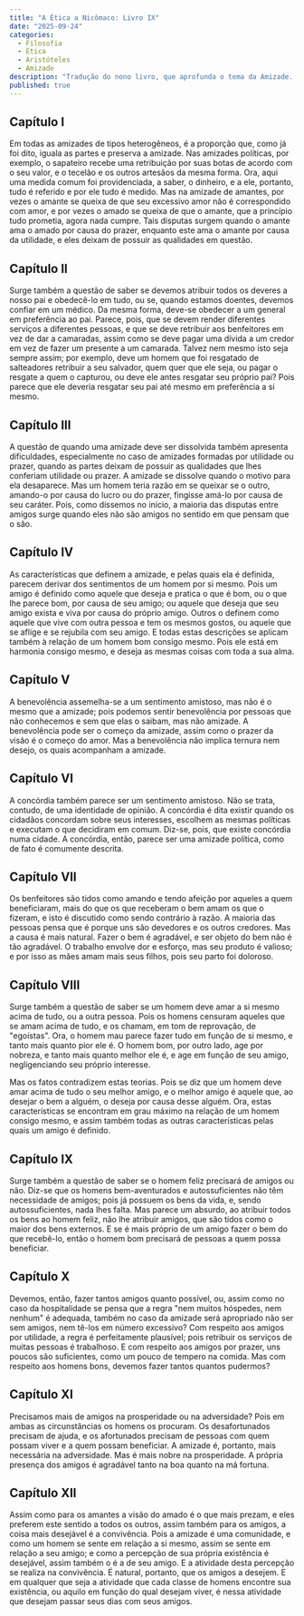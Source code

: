 ```yaml
---
title: "A Ética a Nicômaco: Livro IX"
date: "2025-09-24"
categories:
  - Filosofia
  - Ética
  - Aristóteles
  - Amizade
description: "Tradução do nono livro, que aprofunda o tema da Amizade. Aristóteles discute as obrigações mútuas, o amor-próprio como base para a amizade virtuosa e a importância dos amigos para a felicidade."
published: true
---
```


## Capítulo I

Em todas as amizades de tipos heterogêneos, é a proporção que, como já foi dito, iguala as partes e preserva a amizade. Nas amizades políticas, por exemplo, o sapateiro recebe uma retribuição por suas botas de acordo com o seu valor, e o tecelão e os outros artesãos da mesma forma. Ora, aqui uma medida comum foi providenciada, a saber, o dinheiro, e a ele, portanto, tudo é referido e por ele tudo é medido. Mas na amizade de amantes, por vezes o amante se queixa de que seu excessivo amor não é correspondido com amor, e por vezes o amado se queixa de que o amante, que a princípio tudo prometia, agora nada cumpre. Tais disputas surgem quando o amante ama o amado por causa do prazer, enquanto este ama o amante por causa da utilidade, e eles deixam de possuir as qualidades em questão.

## Capítulo II

Surge também a questão de saber se devemos atribuir todos os deveres a nosso pai e obedecê-lo em tudo, ou se, quando estamos doentes, devemos confiar em um médico. Da mesma forma, deve-se obedecer a um general em preferência ao pai. Parece, pois, que se devem render diferentes serviços a diferentes pessoas, e que se deve retribuir aos benfeitores em vez de dar a camaradas, assim como se deve pagar uma dívida a um credor em vez de fazer um presente a um camarada. Talvez nem mesmo isto seja sempre assim; por exemplo, deve um homem que foi resgatado de salteadores retribuir a seu salvador, quem quer que ele seja, ou pagar o resgate a quem o capturou, ou deve ele antes resgatar seu próprio pai? Pois parece que ele deveria resgatar seu pai até mesmo em preferência a si mesmo.

## Capítulo III

A questão de quando uma amizade deve ser dissolvida também apresenta dificuldades, especialmente no caso de amizades formadas por utilidade ou prazer, quando as partes deixam de possuir as qualidades que lhes conferiam utilidade ou prazer. A amizade se dissolve quando o motivo para ela desaparece. Mas um homem teria razão em se queixar se o outro, amando-o por causa do lucro ou do prazer, fingisse amá-lo por causa de seu caráter. Pois, como dissemos no início, a maioria das disputas entre amigos surge quando eles não são amigos no sentido em que pensam que o são.

## Capítulo IV

As características que definem a amizade, e pelas quais ela é definida, parecem derivar dos sentimentos de um homem por si mesmo. Pois um amigo é definido como aquele que deseja e pratica o que é bom, ou o que lhe parece bom, por causa de seu amigo; ou aquele que deseja que seu amigo exista e viva por causa do próprio amigo. Outros o definem como aquele que vive com outra pessoa e tem os mesmos gostos, ou aquele que se aflige e se rejubila com seu amigo. E todas estas descrições se aplicam também à relação de um homem bom consigo mesmo. Pois ele está em harmonia consigo mesmo, e deseja as mesmas coisas com toda a sua alma.

## Capítulo V

A benevolência assemelha-se a um sentimento amistoso, mas não é o mesmo que a amizade; pois podemos sentir benevolência por pessoas que não conhecemos e sem que elas o saibam, mas não amizade. A benevolência pode ser o começo da amizade, assim como o prazer da visão é o começo do amor. Mas a benevolência não implica ternura nem desejo, os quais acompanham a amizade.

## Capítulo VI

A concórdia também parece ser um sentimento amistoso. Não se trata, contudo, de uma identidade de opinião. A concórdia é dita existir quando os cidadãos concordam sobre seus interesses, escolhem as mesmas políticas e executam o que decidiram em comum. Diz-se, pois, que existe concórdia numa cidade. A concórdia, então, parece ser uma amizade política, como de fato é comumente descrita.

## Capítulo VII

Os benfeitores são tidos como amando e tendo afeição por aqueles a quem beneficiaram, mais do que os que receberam o bem amam os que o fizeram, e isto é discutido como sendo contrário à razão. A maioria das pessoas pensa que é porque uns são devedores e os outros credores. Mas a causa é mais natural. Fazer o bem é agradável, e ser objeto do bem não é tão agradável. O trabalho envolve dor e esforço, mas seu produto é valioso; e por isso as mães amam mais seus filhos, pois seu parto foi doloroso.

## Capítulo VIII

Surge também a questão de saber se um homem deve amar a si mesmo acima de tudo, ou a outra pessoa. Pois os homens censuram aqueles que se amam acima de tudo, e os chamam, em tom de reprovação, de "egoístas". Ora, o homem mau parece fazer tudo em função de si mesmo, e tanto mais quanto pior ele é. O homem bom, por outro lado, age por nobreza, e tanto mais quanto melhor ele é, e age em função de seu amigo, negligenciando seu próprio interesse.

Mas os fatos contradizem estas teorias. Pois se diz que um homem deve amar acima de tudo o seu melhor amigo, e o melhor amigo é aquele que, ao desejar o bem a alguém, o deseja por causa desse alguém. Ora, estas características se encontram em grau máximo na relação de um homem consigo mesmo, e assim também todas as outras características pelas quais um amigo é definido.

## Capítulo IX

Surge também a questão de saber se o homem feliz precisará de amigos ou não. Diz-se que os homens bem-aventurados e autossuficientes não têm necessidade de amigos; pois já possuem os bens da vida, e, sendo autossuficientes, nada lhes falta. Mas parece um absurdo, ao atribuir todos os bens ao homem feliz, não lhe atribuir amigos, que são tidos como o maior dos bens externos. E se é mais próprio de um amigo fazer o bem do que recebê-lo, então o homem bom precisará de pessoas a quem possa beneficiar.

## Capítulo X

Devemos, então, fazer tantos amigos quanto possível, ou, assim como no caso da hospitalidade se pensa que a regra "nem muitos hóspedes, nem nenhum" é adequada, também no caso da amizade será apropriado não ser sem amigos, nem tê-los em número excessivo? Com respeito aos amigos por utilidade, a regra é perfeitamente plausível; pois retribuir os serviços de muitas pessoas é trabalhoso. E com respeito aos amigos por prazer, uns poucos são suficientes, como um pouco de tempero na comida. Mas com respeito aos homens bons, devemos fazer tantos quantos pudermos?

## Capítulo XI

Precisamos mais de amigos na prosperidade ou na adversidade? Pois em ambas as circunstâncias os homens os procuram. Os desafortunados precisam de ajuda, e os afortunados precisam de pessoas com quem possam viver e a quem possam beneficiar. A amizade é, portanto, mais necessária na adversidade. Mas é mais nobre na prosperidade. A própria presença dos amigos é agradável tanto na boa quanto na má fortuna.

## Capítulo XII

Assim como para os amantes a visão do amado é o que mais prezam, e eles preferem este sentido a todos os outros, assim também para os amigos, a coisa mais desejável é a convivência. Pois a amizade é uma comunidade, e como um homem se sente em relação a si mesmo, assim se sente em relação a seu amigo; e como a percepção de sua própria existência é desejável, assim também o é a de seu amigo. E a atividade desta percepção se realiza na convivência. É natural, portanto, que os amigos a desejem. E em qualquer que seja a atividade que cada classe de homens encontre sua existência, ou aquilo em função do qual desejam viver, é nessa atividade que desejam passar seus dias com seus amigos.
